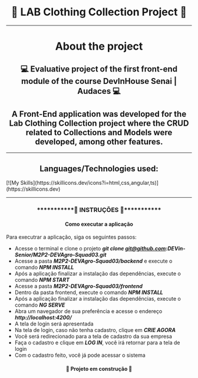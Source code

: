 <h1 align="center"> 🚜 LAB Clothing Collection Project 🚜</h1>
<hr>
<h1 align="center"> About the project </h1>
<h2 align="center"> 💻 Evaluative project of the first front-end module of the course DevInHouse Senai | Audaces 💻</h2>
<h2 align="center"> A Front-End application was developed for the Lab Clothing Collection project where the CRUD related to Collections and Models were developed, among other features. </h2>
<hr>
<h2 align="center"> Languages/Technologies used: </h2>
[![My Skills](https://skillicons.dev/icons?i=html,css,angular,ts)](https://skillicons.dev)
<hr>
<h3 align="center">***********🔧 INSTRUÇÕES 🔧***********</h3>
<h4 align="center">Como executar a aplicação</h4>

Para executrar a aplicação, siga os seguintes passos:

* Acesse o terminal e clone o projeto ***git clone git@github.com:DEVin-Senior/M2P2-DEVAgro-Squad03.git***
* Acesse a pasta ***M2P2-DEVAgro-Squad03/backend*** e execute o comando ***NPM INSTALL***
* Após a aplicação finalizar a instalação das dependências, execute o comando ***NPM START***
* Acesse a pasta ***M2P2-DEVAgro-Squad03/frontend***
* Dentro da pasta frontend, execute o comando ***NPM INSTALL***
* Após a aplicação finalizar a instalação das dependências, execute o comando ***NG SERVE***
* Abra um navegador de sua preferência e acesse o endereço ***http://localhost:4200/***
* A tela de login será apresentada
* Na tela de login, caso não tenha cadastro, clique em ***CRIE AGORA***
* Você será redirecionado para a tela de cadastro da sua empresa
* Faça o cadastro e clique em ***LOG IN***, você irá retornar para a tela de login
* Com o cadastro feito, você já pode acessar o sistema


<h4 align="center"> 🚧 Projeto em construção 🚧</h4>
